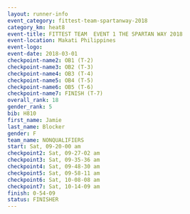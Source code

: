 ```yaml
---
layout: runner-info 
event_category: fittest-team-spartanway-2018 
category_km: heat8 
event-title: FITTEST TEAM  EVENT 1 THE SPARTAN WAY 2018 
event-location: Makati Philippines 
event-logo: 
event-date: 2018-03-01 
checkpoint-name2: OB1 (T-2) 
checkpoint-name3: OB2 (T-3) 
checkpoint-name4: OB3 (T-4) 
checkpoint-name5: OB4 (T-5) 
checkpoint-name6: OB5 (T-6) 
checkpoint-name7: FINISH (T-7) 
overall_rank: 18
gender_rank: 5
bib: H810
first_name: Jamie
last_name: Blocker
gender: F
team_name: NONQUALIFIERS
start: Sat, 09-20-00 am
checkpoint2: Sat, 09-27-02 am
checkpoint3: Sat, 09-35-36 am
checkpoint4: Sat, 09-48-30 am
checkpoint5: Sat, 09-58-11 am
checkpoint6: Sat, 10-08-08 am
checkpoint7: Sat, 10-14-09 am
finish: 0-54-09
status: FINISHER
---
```

